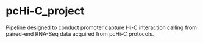 # pcHi-C_project
Pipeline designed to conduct promoter capture Hi-C interaction calling from paired-end RNA-Seq data acquired from pcHi-C protocols.

